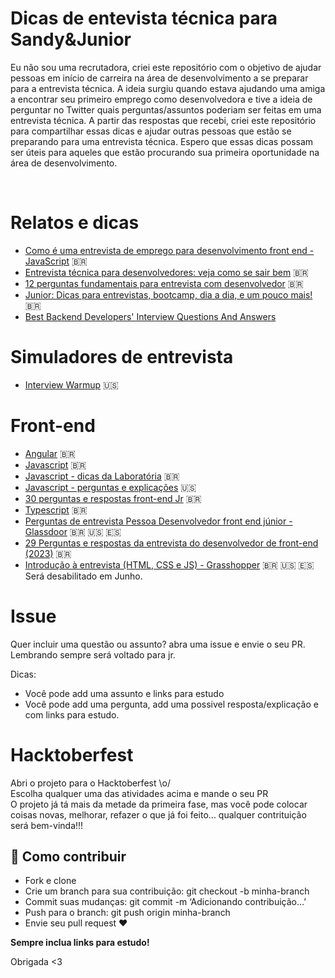 # Dicas de entevista técnica para Sandy&Junior

Eu não sou uma recrutadora, criei este repositório com o objetivo de ajudar pessoas em início de carreira na área de desenvolvimento a se preparar para a entrevista técnica. A ideia surgiu quando estava ajudando uma amiga a encontrar seu primeiro emprego como desenvolvedora e tive a ideia de perguntar no Twitter quais perguntas/assuntos poderiam ser feitas em uma entrevista técnica. A partir das respostas que recebi, criei este repositório para compartilhar essas dicas e ajudar outras pessoas que estão se preparando para uma entrevista técnica. Espero que essas dicas possam ser úteis para aqueles que estão procurando sua primeira oportunidade na área de desenvolvimento.

<br>


# Relatos e dicas
- [Como é uma entrevista de emprego para desenvolvimento front end - JavaScript](https://woliveiras.com.br/posts/Como-e-uma-entrevista-de-emprego-para-desenvolvimento-front-end-JavaScript/) :brazil:
- [Entrevista técnica para desenvolvedores: veja como se sair bem](https://coodesh.com/blog/candidates/dicas/entrevista-tecnica-para-desenvolvedores/) :brazil:
- [12 perguntas fundamentais para entrevista com desenvolvedor](https://blog.revelo.com.br/entrevista-com-desenvolvedor/) 🇧🇷
- [Junior: Dicas para entrevistas, bootcamp, dia a dia, e um pouco mais!](https://www.youtube.com/watch?v=AQ2_gjFrZB4&ab_channel=JulianoMartins) 🇧🇷
- [Best Backend Developers' Interview Questions And Answers](https://www.ideamotive.co/backend/interview)

# Simuladores de entrevista
- [Interview Warmup](https://grow.google/certificates/interview-warmup/) :us:

# Front-end
- [Angular](/frontend/angular.md) :brazil:
- [Javascript](/frontend/javascript.md) :brazil:
- [Javascript - dicas da Laboratória](https://github.com/Laboratoria/FrontEnd-Questions/tree/main/manual/pt-BR) :brazil:
- [Javascript - perguntas e explicações](https://www.interviewbit.com/javascript-interview-questions/#freshers) :us:
- [30 perguntas e respostas front-end Jr](https://github.com/Willian17/120-perguntas-frontend/blob/main/README.md#junior) :brazil:
- [Typescript](/frontend/typescript.md) :brazil: 
- [Perguntas de entrevista Pessoa Desenvolvedor front end júnior - Glassdoor](https://www.glassdoor.com.br/Entrevista/desenvolvedor-front-end-j%C3%BAnior-perguntas-entrevista-SRCH_KO0,30.htm) :brazil: :us: 🇪🇸
- [29 Perguntas e respostas da entrevista do desenvolvedor de front-end (2023)](https://www.collectiveray.com/pt/Perguntas-e-respostas-da-entrevista-do-desenvolvedor-de-front-end) :brazil:
- [Introdução à entrevista (HTML, CSS e JS) - Grasshopper](https://learn.grasshopper.app/project/intro-to-interviewing) :brazil: :us: 🇪🇸 Será desabilitado em Junho.


# Issue
Quer incluir uma questão ou assunto? abra uma issue e envie o seu PR. Lembrando sempre será voltado para jr.

Dicas:
- Você pode add uma assunto e links para estudo
- Você pode add uma pergunta, add uma possivel resposta/explicação e com links para estudo.

# Hacktoberfest
Abri o projeto para o Hacktoberfest \o/ <br>
Escolha qualquer uma das atividades acima e mande o seu PR <br>
O projeto já tá mais da metade da primeira fase, mas você pode colocar coisas novas, melhorar, refazer o que já foi feito... qualquer contrituição será bem-vinda!!!

## 📌 Como contribuir

- Fork e clone
- Crie um branch para sua contribuição: git checkout -b minha-branch
- Commit suas mudanças: git commit -m ‘Adicionando contribuição…’
- Push para o branch: git push origin minha-branch
- Envie seu pull request ❤



**Sempre inclua links para estudo!**

Obrigada <3
